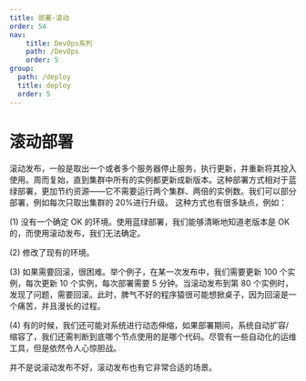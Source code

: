 ```yaml
---
title: 部署-滚动
order: 54
nav:
    title: DevOps系列
    path: /DevOps
    order: 5
group:
  path: /deploy
  title: deploy
  order: 5
---
```


# 滚动部署

滚动发布，一般是取出一个或者多个服务器停止服务，执行更新，并重新将其投入使用。周而复始，直到集群中所有的实例都更新成新版本。这种部署方式相对于蓝绿部署，更加节约资源——它不需要运行两个集群、两倍的实例数。我们可以部分部署，例如每次只取出集群的 20%进行升级。
这种方式也有很多缺点，例如：

(1) 没有一个确定 OK 的环境。使用蓝绿部署，我们能够清晰地知道老版本是 OK 的，而使用滚动发布，我们无法确定。

(2) 修改了现有的环境。

(3) 如果需要回滚，很困难。举个例子，在某一次发布中，我们需要更新 100 个实例，每次更新 10 个实例，每次部署需要 5 分钟。当滚动发布到第 80 个实例时，发现了问题，需要回滚。此时，脾气不好的程序猿很可能想掀桌子，因为回滚是一个痛苦，并且漫长的过程。

(4) 有的时候，我们还可能对系统进行动态伸缩，如果部署期间，系统自动扩容/缩容了，我们还需判断到底哪个节点使用的是哪个代码。尽管有一些自动化的运维工具，但是依然令人心惊胆战。

并不是说滚动发布不好，滚动发布也有它非常合适的场景。
